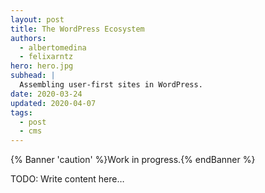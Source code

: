 ```yaml
---
layout: post
title: The WordPress Ecosystem
authors:
  - albertomedina
  - felixarntz
hero: hero.jpg
subhead: |
  Assembling user-first sites in WordPress.
date: 2020-03-24
updated: 2020-04-07
tags:
  - post
  - cms
---
```


{% Banner 'caution' %}Work in progress.{% endBanner %}

TODO: Write content here…

[collection]: /wordpress
